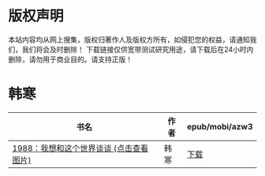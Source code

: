 # 版权声明

本站内容均从网上搜集，版权归著作人及版权方所有，如侵犯您的权益，请通知我们，我们将会及时删除！ 下载链接仅供宽带测试研究用途，请下载后在24小时内删除，请勿用于商业目的。请支持正版！

# 韩寒

| 书名 | 作者 | epub/mobi/azw3 |
| --- | --- | --- |
| [1988：我想和这个世界谈谈 (点击查看图片)](https://www.dushupai.com/attachment/2024/06/01/9946ba72fb6e94db.jpg) | 韩寒 | [下载](https://url89.ctfile.com/f/31084289-1357007461-4e41b1?p=8866) |
